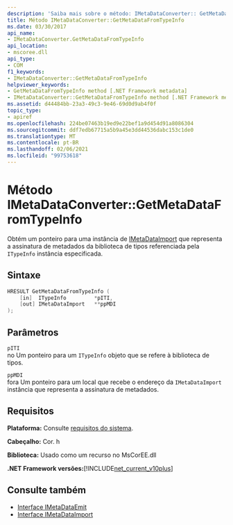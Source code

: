 ```yaml
---
description: 'Saiba mais sobre o método: IMetaDataConverter:: GetMetaDataFromTypeInfo'
title: Método IMetaDataConverter::GetMetaDataFromTypeInfo
ms.date: 03/30/2017
api_name:
- IMetaDataConverter.GetMetaDataFromTypeInfo
api_location:
- mscoree.dll
api_type:
- COM
f1_keywords:
- IMetaDataConverter::GetMetaDataFromTypeInfo
helpviewer_keywords:
- GetMetaDataFromTypeInfo method [.NET Framework metadata]
- IMetaDataConverter::GetMetaDataFromTypeInfo method [.NET Framework metadata]
ms.assetid: d44484bb-23a3-49c3-9e46-69d0d9ab4f0f
topic_type:
- apiref
ms.openlocfilehash: 224be07463b19ed9e22bef1a9d454d91a8086304
ms.sourcegitcommit: ddf7edb67715a5b9a45e3dd44536dabc153c1de0
ms.translationtype: MT
ms.contentlocale: pt-BR
ms.lasthandoff: 02/06/2021
ms.locfileid: "99753618"
---
```

# <a name="imetadataconvertergetmetadatafromtypeinfo-method"></a>Método IMetaDataConverter::GetMetaDataFromTypeInfo

Obtém um ponteiro para uma instância de [IMetaDataImport](imetadataimport-interface.md) que representa a assinatura de metadados da biblioteca de tipos referenciada pela `ITypeInfo` instância especificada.  
  
## <a name="syntax"></a>Sintaxe  
  
```cpp  
HRESULT GetMetaDataFromTypeInfo (  
    [in]  ITypeInfo         *pITI,  
    [out] IMetaDataImport   **ppMDI  
);  
```  
  
## <a name="parameters"></a>Parâmetros  

 `pITI`  
 no Um ponteiro para um `ITypeInfo` objeto que se refere à biblioteca de tipos.  
  
 `ppMDI`  
 fora Um ponteiro para um local que recebe o endereço da `IMetaDataImport` instância que representa a assinatura de metadados.  
  
## <a name="requirements"></a>Requisitos  

 **Plataforma:** Consulte [requisitos do sistema](../../get-started/system-requirements.md).  
  
 **Cabeçalho:** Cor. h  
  
 **Biblioteca:** Usado como um recurso no MsCorEE.dll  
  
 **.NET Framework versões:**[!INCLUDE[net_current_v10plus](../../../../includes/net-current-v10plus-md.md)]  
  
## <a name="see-also"></a>Consulte também

- [Interface IMetaDataEmit](imetadataemit-interface.md)
- [Interface IMetaDataImport](imetadataimport-interface.md)
